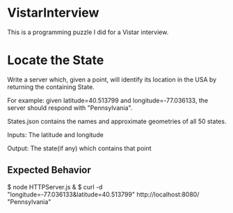 # VistarInterview

This is a programming puzzle I did for a Vistar interview.

Locate the State
==================

Write a server which, given a point, will identify its location in the USA by returning the containing State. 

For example: given latitude=40.513799 and longitude=-77.036133, the server should respond with "Pennsylvania".

States.json contains the names and approximate geometries of all 50 states.

Inputs:
  The latitude and longitude

Output:
  The state(if any) which contains that point
  
## Expected Behavior

  $ node HTTPServer.js &
  $ curl -d "longitude=-77.036133&latitude=40.513799" http://localhost:8080/
  "Pennsylvania"
